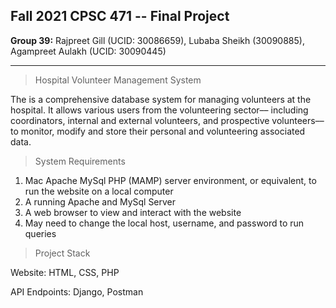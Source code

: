 


## Fall 2021 CPSC 471 -- Final Project
__Group 39:__ Rajpreet Gill (UCID: 30086659), Lubaba Sheikh (30090885), Agampreet Aulakh (UCID: 30090445)


---
> Hospital Volunteer Management System
>
The is a comprehensive database system for managing volunteers at the hospital. It allows various users from the volunteering sector–– including coordinators, internal and external volunteers, and prospective volunteers–– to monitor, modify and store their personal and volunteering associated data.

> System Requirements
1. Mac Apache MySql PHP (MAMP) server environment, or equivalent, to run the website on a local computer
2. A running Apache and MySql Server
3. A web browser to view and interact with the website
4. May need to change the local host, username, and password to run queries

> Project Stack
>
Website: HTML, CSS, PHP

API Endpoints: Django, Postman
